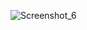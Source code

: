 ![Screenshot_6](https://github.com/boronganCherilyn/che.goodeggs/assets/145113571/902ec5ea-4773-41d1-9b08-dc2113f12ac7)

